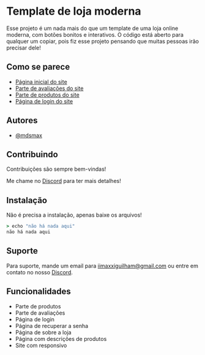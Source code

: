 
# Template de loja moderna

Esse projeto é um nada mais do que um template de uma loja online moderna, com botões bonitos e interativos. O código está aberto para qualquer um copiar, pois fiz esse projeto pensando que muitas pessoas irão precisar dele!


## Como se parece

 - [Página inicial do site](https://loja-digital-moderna.dzxdev.repl.co/)
 - [Parte de avaliações do site](https://loja-digital-moderna.dzxdev.repl.co/#avaliacoes)
 - [Parte de produtos do site](https://loja-digital-moderna.dzxdev.repl.co/#produtos)
 - [Página de login do site](https://loja-digital-moderna.dzxdev.repl.co/login)


## Autores

- [@mdsmax](https://www.github.com/mdsmax)


## Contribuindo

Contribuições são sempre bem-vindas!

Me chame no [Discord](https://discordapp.com/users/895663660154892289) para ter mais detalhes!


## Instalação

Não é precisa a instalação, apenas baixe os arquivos!

```bat
> echo "não há nada aqui"
não há nada aqui
```
    
## Suporte

Para suporte, mande um email para iimaxxiguilham@gmail.com ou entre em contato no nosso [Discord](https://discordapp.com/users/895663660154892289).


## Funcionalidades

- Parte de produtos
- Parte de avaliações
- Página de login
- Página de recuperar a senha
- Página de sobre a loja
- Página com descrições de produtos
- Site com responsivo

